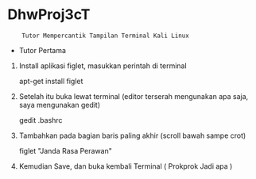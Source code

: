 # DhwProj3cT

        Tutor Mempercantik Tampilan Terminal Kali Linux

* Tutor Pertama

1. Install aplikasi figlet, masukkan perintah di terminal
   
   apt-get install figlet

2. Setelah itu buka lewat terminal (editor terserah mengunakan apa saja, saya mengunakan gedit)
   
   gedit .bashrc

3. Tambahkan pada bagian baris paling akhir (scroll bawah sampe crot)
   
   figlet "Janda Rasa Perawan"

4. Kemudian Save, dan buka kembali Terminal ( Prokprok Jadi apa )

